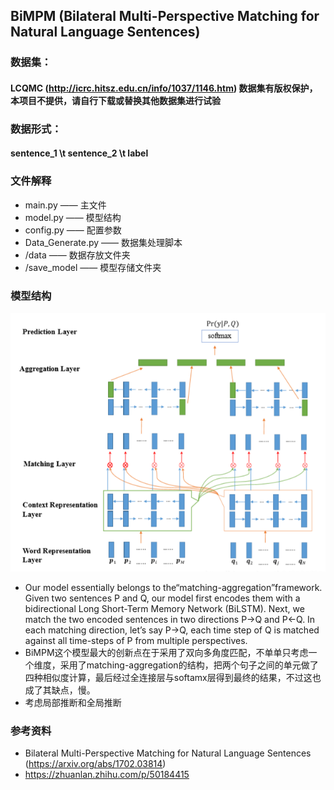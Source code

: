 ## BiMPM (Bilateral Multi-Perspective Matching for Natural Language Sentences)


### 数据集：
#### LCQMC (http://icrc.hitsz.edu.cn/info/1037/1146.htm) 数据集有版权保护，本项目不提供，请自行下载或替换其他数据集进行试验


### 数据形式：
#### sentence_1 \t sentence_2 \t label


### 文件解释
* main.py —— 主文件
* model.py —— 模型结构
* config.py —— 配置参数
* Data_Generate.py —— 数据集处理脚本
* /data —— 数据存放文件夹
* /save_model —— 模型存储文件夹


### 模型结构
![avatar](./BiMPM.png)
* Our model essentially belongs to the“matching-aggregation”framework. Given two sentences P and Q, our model first encodes them with a bidirectional Long Short-Term Memory Network (BiLSTM). Next, we match the two encoded sentences in two directions P→Q and P←Q. In each matching direction, let’s say P→Q, each time step of Q is matched against all time-steps of P from multiple perspectives.
* BiMPM这个模型最大的创新点在于采用了双向多角度匹配，不单单只考虑一个维度，采用了matching-aggregation的结构，把两个句子之间的单元做了四种相似度计算，最后经过全连接层与softamx层得到最终的结果，不过这也成了其缺点，慢。
* 考虑局部推断和全局推断


### 参考资料
* Bilateral Multi-Perspective Matching for Natural Language Sentences (https://arxiv.org/abs/1702.03814)
* https://zhuanlan.zhihu.com/p/50184415

